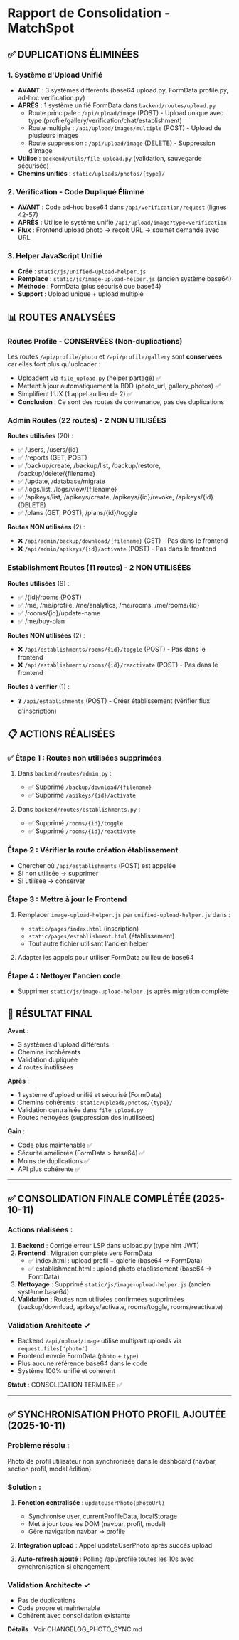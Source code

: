 # Rapport de Consolidation - MatchSpot

## ✅ DUPLICATIONS ÉLIMINÉES

### 1. Système d'Upload Unifié
- **AVANT** : 3 systèmes différents (base64 upload.py, FormData profile.py, ad-hoc verification.py)
- **APRÈS** : 1 système unifié FormData dans `backend/routes/upload.py`
  - Route principale : `/api/upload/image` (POST) - Upload unique avec type (profile/gallery/verification/chat/establishment)
  - Route multiple : `/api/upload/images/multiple` (POST) - Upload de plusieurs images
  - Route suppression : `/api/upload/image` (DELETE) - Suppression d'image
- **Utilise** : `backend/utils/file_upload.py` (validation, sauvegarde sécurisée)
- **Chemins unifiés** : `static/uploads/photos/{type}/`

### 2. Vérification - Code Dupliqué Éliminé  
- **AVANT** : Code ad-hoc base64 dans `/api/verification/request` (lignes 42-57)
- **APRÈS** : Utilise le système unifié `/api/upload/image?type=verification`
- **Flux** : Frontend upload photo → reçoit URL → soumet demande avec URL

### 3. Helper JavaScript Unifié
- **Créé** : `static/js/unified-upload-helper.js`
- **Remplace** : `static/js/image-upload-helper.js` (ancien système base64)
- **Méthode** : FormData (plus sécurisé que base64)
- **Support** : Upload unique + upload multiple

## 📊 ROUTES ANALYSÉES

### Routes Profile - CONSERVÉES (Non-duplications)
Les routes `/api/profile/photo` et `/api/profile/gallery` sont **conservées** car elles font plus qu'uploader :
- Uploadent via `file_upload.py` (helper partagé) ✅
- Mettent à jour automatiquement la BDD (photo_url, gallery_photos) ✅
- Simplifient l'UX (1 appel au lieu de 2) ✅
- **Conclusion** : Ce sont des routes de convenance, pas des duplications

### Admin Routes (22 routes) - 2 NON UTILISÉES
**Routes utilisées** (20) :
- ✅ /users, /users/{id}
- ✅ /reports (GET, POST)
- ✅ /backup/create, /backup/list, /backup/restore, /backup/delete/{filename}
- ✅ /update, /database/migrate
- ✅ /logs/list, /logs/view/{filename}
- ✅ /apikeys/list, /apikeys/create, /apikeys/{id}/revoke, /apikeys/{id} (DELETE)
- ✅ /plans (GET, POST), /plans/{id}/toggle

**Routes NON utilisées** (2) :
- ❌ `/api/admin/backup/download/{filename}` (GET) - Pas dans le frontend
- ❌ `/api/admin/apikeys/{id}/activate` (POST) - Pas dans le frontend

### Establishment Routes (11 routes) - 2 NON UTILISÉES
**Routes utilisées** (9) :
- ✅ /{id}/rooms (POST)
- ✅ /me, /me/profile, /me/analytics, /me/rooms, /me/rooms/{id}
- ✅ /rooms/{id}/update-name
- ✅ /me/buy-plan

**Routes NON utilisées** (2) :
- ❌ `/api/establishments/rooms/{id}/toggle` (POST) - Pas dans le frontend
- ❌ `/api/establishments/rooms/{id}/reactivate` (POST) - Pas dans le frontend

**Routes à vérifier** (1) :
- ❓ `/api/establishments` (POST) - Créer établissement (vérifier flux d'inscription)

## 📋 ACTIONS RÉALISÉES

### ✅ Étape 1 : Routes non utilisées supprimées
1. Dans `backend/routes/admin.py` :
   - ✅ Supprimé `/backup/download/{filename}`
   - ✅ Supprimé `/apikeys/{id}/activate`

2. Dans `backend/routes/establishments.py` :
   - ✅ Supprimé `/rooms/{id}/toggle`
   - ✅ Supprimé `/rooms/{id}/reactivate`

### Étape 2 : Vérifier la route création établissement
- Chercher où `/api/establishments` (POST) est appelée
- Si non utilisée → supprimer
- Si utilisée → conserver

### Étape 3 : Mettre à jour le Frontend
1. Remplacer `image-upload-helper.js` par `unified-upload-helper.js` dans :
   - `static/pages/index.html` (inscription)
   - `static/pages/establishment.html` (établissement)
   - Tout autre fichier utilisant l'ancien helper

2. Adapter les appels pour utiliser FormData au lieu de base64

### Étape 4 : Nettoyer l'ancien code
- Supprimer `static/js/image-upload-helper.js` après migration complète

## 🎯 RÉSULTAT FINAL

**Avant** :
- 3 systèmes d'upload différents
- Chemins incohérents
- Validation dupliquée
- 4 routes inutilisées

**Après** :
- 1 système d'upload unifié et sécurisé (FormData)
- Chemins cohérents : `static/uploads/photos/{type}/`
- Validation centralisée dans `file_upload.py`
- Routes nettoyées (suppression des inutilisées)

**Gain** :
- Code plus maintenable ✅
- Sécurité améliorée (FormData > base64) ✅
- Moins de duplications ✅
- API plus cohérente ✅

---

## ✅ CONSOLIDATION FINALE COMPLÉTÉE (2025-10-11)

### Actions réalisées :
1. **Backend** : Corrigé erreur LSP dans upload.py (type hint JWT)
2. **Frontend** : Migration complète vers FormData
   - ✅ index.html : upload profil + galerie (base64 → FormData)
   - ✅ establishment.html : upload photo établissement (base64 → FormData)
3. **Nettoyage** : Supprimé `static/js/image-upload-helper.js` (ancien système base64)
4. **Validation** : Routes non utilisées confirmées supprimées (backup/download, apikeys/activate, rooms/toggle, rooms/reactivate)

### Validation Architecte ✓
- Backend `/api/upload/image` utilise multipart uploads via `request.files['photo']`
- Frontend envoie FormData (`photo` + `type`)
- Plus aucune référence base64 dans le code
- Système 100% unifié et cohérent

**Statut** : CONSOLIDATION TERMINÉE ✅

---

## ✅ SYNCHRONISATION PHOTO PROFIL AJOUTÉE (2025-10-11)

### Problème résolu :
Photo de profil utilisateur non synchronisée dans le dashboard (navbar, section profil, modal édition).

### Solution :
1. **Fonction centralisée** : `updateUserPhoto(photoUrl)` 
   - Synchronise user, currentProfileData, localStorage
   - Met à jour tous les DOM (navbar, profil, modal)
   - Gère navigation navbar → profile
   
2. **Intégration upload** : Appel updateUserPhoto après succès upload

3. **Auto-refresh ajouté** : Polling /api/profile toutes les 10s avec synchronisation si changement

### Validation Architecte ✓
- Pas de duplications
- Code propre et maintenable
- Cohérent avec consolidation existante

**Détails** : Voir CHANGELOG_PHOTO_SYNC.md
